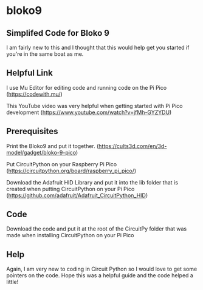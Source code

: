 # bloko9

## Simplifed Code for Bloko 9

I am fairly new to this and I thought that this would help get you started if you're in the same boat as me.

## Helpful Link

I use Mu Editor for editing code and running code on the Pi Pico (https://codewith.mu/)

This YouTube video was very helpful when getting started with Pi Pico development (https://www.youtube.com/watch?v=jfMh-GYZYDU)

## Prerequisites

Print the Bloko9 and put it together. (https://cults3d.com/en/3d-model/gadget/bloko-9-pico)

Put CircuitPython on your Raspberry Pi Pico (https://circuitpython.org/board/raspberry_pi_pico/)

Download the Adafruit HID Library and put it into the lib folder that is created when putting CircuitPython on your Pi Pico (https://github.com/adafruit/Adafruit_CircuitPython_HID)

## Code

Download the code and put it at the root of the CircuitPy folder that was made when installing CircuitPython on your Pi Pico

## Help

Again, I am very new to coding in Circuit Python so I would love to get some pointers on the code. Hope this was a helpful guide and the code helped a little!
